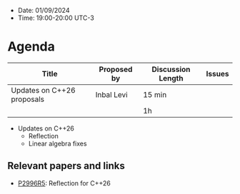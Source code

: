 * Date: 01/09/2024
* Time: 19:00-20:00 UTC-3

# Agenda

| Title | Proposed by | Discussion Length | Issues       |
|----------|-------------|-------------|----------------|
| Updates on C++26 proposals | Inbal Levi | 15 min  |
|           |   | 1h     |          |

* Updates on C++26
  * Reflection
  * Linear algebra fixes

## Relevant papers and links
   * [P2996R5](https://wg21.link/P2996R5): Reflection for C++26
